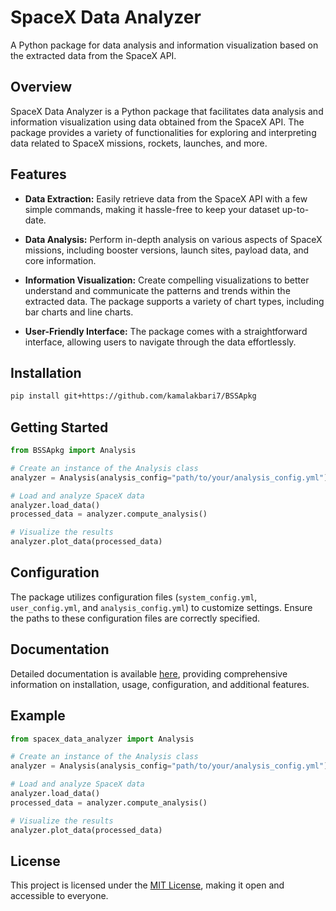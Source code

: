 # SpaceX Data Analyzer

A Python package for data analysis and information visualization based on the extracted data from the SpaceX API.

## Overview

SpaceX Data Analyzer is a Python package that facilitates data analysis and information visualization using data obtained from the SpaceX API. The package provides a variety of functionalities for exploring and interpreting data related to SpaceX missions, rockets, launches, and more.

## Features

- **Data Extraction:** Easily retrieve data from the SpaceX API with a few simple commands, making it hassle-free to keep your dataset up-to-date.

- **Data Analysis:** Perform in-depth analysis on various aspects of SpaceX missions, including booster versions, launch sites, payload data, and core information.

- **Information Visualization:** Create compelling visualizations to better understand and communicate the patterns and trends within the extracted data. The package supports a variety of chart types, including bar charts and line charts.

- **User-Friendly Interface:** The package comes with a straightforward interface, allowing users to navigate through the data effortlessly.

## Installation

```bash
pip install git+https://github.com/kamalakbari7/BSSApkg
```

## Getting Started

```python
from BSSApkg import Analysis

# Create an instance of the Analysis class
analyzer = Analysis(analysis_config="path/to/your/analysis_config.yml")

# Load and analyze SpaceX data
analyzer.load_data()
processed_data = analyzer.compute_analysis()

# Visualize the results
analyzer.plot_data(processed_data)
```

## Configuration

The package utilizes configuration files (`system_config.yml`, `user_config.yml`, and `analysis_config.yml`) to customize settings. Ensure the paths to these configuration files are correctly specified.

## Documentation

Detailed documentation is available [here](link-to-your-documentation), providing comprehensive information on installation, usage, configuration, and additional features.

## Example

```python
from spacex_data_analyzer import Analysis

# Create an instance of the Analysis class
analyzer = Analysis(analysis_config="path/to/your/analysis_config.yml")

# Load and analyze SpaceX data
analyzer.load_data()
processed_data = analyzer.compute_analysis()

# Visualize the results
analyzer.plot_data(processed_data)
```

## License

This project is licensed under the [MIT License](LICENSE), making it open and accessible to everyone.